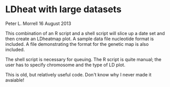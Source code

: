 # LDheat with large datasets

Peter L. Morrell
16 August 2013

This combination of an R script and a shell script will slice up a date set and then create an LDheatmap plot. A sample data file nucleotide format is included. A file demonstrating the format for the genetic map is also included.

The shell script is necessary for queuing. The R script is quite manual; 
the user has to specify chromosome and the type of LD plot. 

This is old, but relatively useful code. Don't know why I never made it avaiable!


